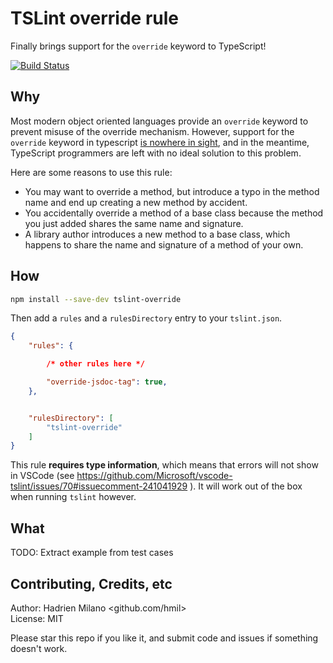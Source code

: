 TSLint override rule
====================

Finally brings support for the `override` keyword to TypeScript!

[![Build Status](https://travis-ci.org/hmil/tslint-override.svg?branch=master)](https://travis-ci.org/hmil/tslint-override)

## Why

Most modern object oriented languages provide an `override` keyword to prevent misuse of the override mechanism. However, support for the `override` keyword in typescript [is nowhere in sight](https://github.com/Microsoft/TypeScript/issues/2000), and in the meantime, TypeScript programmers are left with no ideal solution to this problem.

Here are some reasons to use this rule:
- You may want to override a method, but introduce a typo in the method name and end up creating a new method by accident.
- You accidentally override a method of a base class because the method you just added shares the same name and signature.
- A library author introduces a new method to a base class, which happens to share the name and signature of a method of your own.

## How

```sh
npm install --save-dev tslint-override
```

Then add a `rules` and a `rulesDirectory` entry to your `tslint.json`.

```json
{
    "rules": {

        /* other rules here */

        "override-jsdoc-tag": true,
    },


    "rulesDirectory": [
        "tslint-override"
    ]
}
```

This rule **requires type information**, which means that errors will not show in VSCode (see https://github.com/Microsoft/vscode-tslint/issues/70#issuecomment-241041929 ). It will work out of the box when running `tslint` however.

## What

TODO: Extract example from test cases

## Contributing, Credits, etc

Author: Hadrien Milano <github.com/hmil>  
License: MIT

Please star this repo if you like it, and submit code and issues if something doesn't work.
